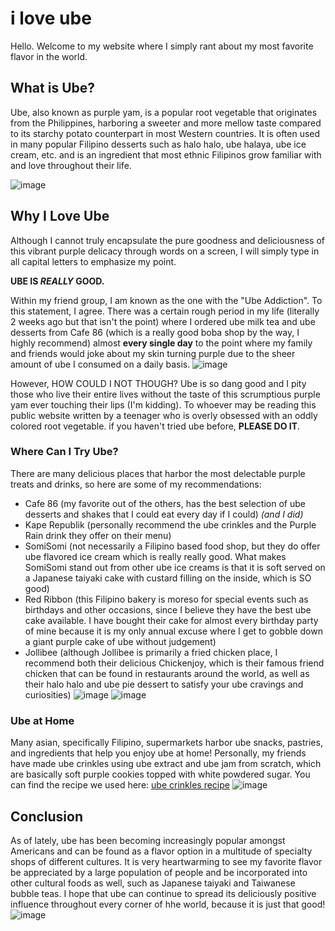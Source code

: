 # i love ube

Hello. Welcome to my website where I simply rant about my most favorite flavor in the world. 

## What is Ube?

Ube, also known as purple yam, is a popular root vegetable that originates from the Philippines, harboring a sweeter and more mellow taste compared to its starchy potato counterpart in most Western countries. It is often used in many popular Filipino desserts such as halo halo, ube halaya, ube ice cream, etc. and is an ingredient that most ethnic Filipinos grow familiar with and love throughout their life.

![image](https://user-images.githubusercontent.com/91563496/135513129-71c255dd-f36b-448a-bcd6-fb491fcd61d5.png)


## Why I Love Ube
Although I cannot truly encapsulate the pure goodness and deliciousness of this vibrant purple delicacy through words on a screen, I will simply type in all capital letters to emphasize my point.

**UBE IS _REALLY_ GOOD.**

Within my friend group, I am known as the one with the "Ube Addiction". To this statement, I agree. There was a certain rough period in my life (literally 2 weeks ago but that isn't the point) where I ordered ube milk tea and ube desserts from Cafe 86 (which is a really good boba shop by the way, I highly recommend) almost **every single day** to the point where my family and friends would joke about my skin turning purple due to the sheer amount of ube I consumed on a daily basis.
![image](https://user-images.githubusercontent.com/91563496/135513355-c186ba0b-45d1-41ab-87d8-876932616e93.png)

However, HOW COULD I NOT THOUGH? Ube is so dang good and I pity those who live their entire lives without the taste of this scrumptious purple yam ever touching their lips (I'm kidding). To whoever may be reading this public website written by a teenager who is overly obsessed with an oddly colored root vegetable. if you haven't tried ube before, **PLEASE DO IT**. 

### Where Can I Try Ube?
There are many delicious places that harbor the most delectable purple treats and drinks, so here are some of my recommendations:
- Cafe 86 (my favorite out of the others, has the best selection of ube desserts and shakes that I could eat every day if I could) _(and I did)_
- Kape Republik (personally recommend the ube crinkles and the Purple Rain drink they offer on their menu)
- SomiSomi (not necessarily a Filipino based food shop, but they do offer ube flavored ice cream which is really really good. What makes SomiSomi stand out from other ube ice creams is that it is soft served on a Japanese taiyaki cake with custard filling on the inside, which is SO good)
- Red Ribbon (this Filipino bakery is moreso for special events such as birthdays and other occasions, since I believe they have the best ube cake available. I have bought their cake for almost every birthday party of mine because it is my only annual excuse where I get to gobble down a giant purple cake of ube without judgement)
- Jollibee (although Jollibee is primarily a fried chicken place, I recommend both their delicious Chickenjoy, which is their famous friend chicken that can be found in restaurants around the world, as well as their halo halo and ube pie dessert to satisfy your ube cravings and curiosities)
![image](https://user-images.githubusercontent.com/91563496/135513460-f0b182a7-378f-478d-a759-c4f59fbcd911.png)
![image](https://user-images.githubusercontent.com/91563496/135513535-58211e88-a0ff-4c2c-92b5-4a7ed088eda7.png)

### Ube at Home
Many asian, specifically Filipino, supermarkets harbor ube snacks, pastries, and ingredients that help you enjoy ube at home! Personally, my friends have made ube crinkles using ube extract and ube jam from scratch, which are basically soft purple cookies topped with white powdered sugar. You can find the recipe we used here:
[ube crinkles recipe](https://www.kawalingpinoy.com/ube-crinkles/)
![image](https://user-images.githubusercontent.com/91563496/135544101-324473b5-e339-4195-a58d-5c64a57c54d8.png)

## Conclusion
As of lately, ube has been becoming increasingly popular amongst Americans and can be found as a flavor option in a multitude of specialty shops of different cultures. It is very heartwarming to see my favorite flavor be appreciated by a large population of people and be incorporated into other cultural foods as well, such as Japanese taiyaki and Taiwanese bubble teas. I hope that ube can continue to spread its deliciously positive influence throughout every corner of hhe world, because it is just that good!
![image](https://user-images.githubusercontent.com/91563496/135541980-0d46e792-8ec8-46ea-9797-42e39dfbfb2d.png)

